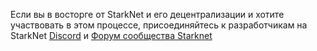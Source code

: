 Если вы в восторге от StarkNet и его децентрализации и хотите участвовать в этом процессе, присоединяйтесь к разработчикам на StarkNet [Discord](https://starknet.io/discord) и [Форум сообщества Starknet](https://community.starknet.io/)